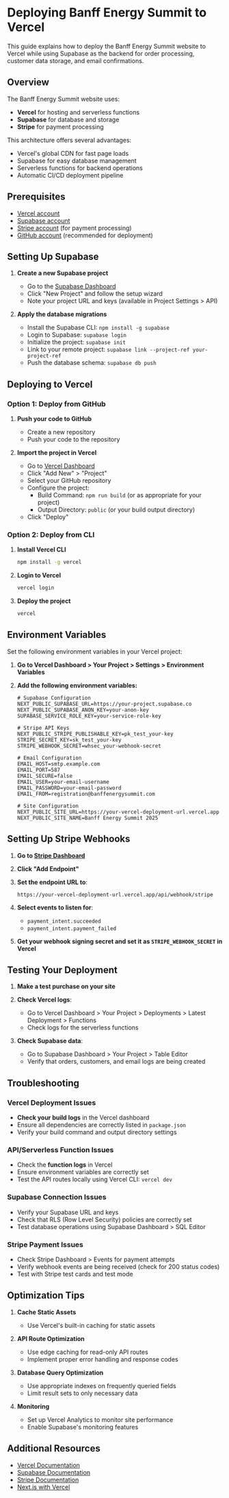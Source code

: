 # Deploying Banff Energy Summit to Vercel

This guide explains how to deploy the Banff Energy Summit website to Vercel while using Supabase as the backend for order processing, customer data storage, and email confirmations.

## Overview

The Banff Energy Summit website uses:
- **Vercel** for hosting and serverless functions
- **Supabase** for database and storage
- **Stripe** for payment processing

This architecture offers several advantages:
- Vercel's global CDN for fast page loads
- Supabase for easy database management
- Serverless functions for backend operations
- Automatic CI/CD deployment pipeline

## Prerequisites

- [Vercel account](https://vercel.com/signup)
- [Supabase account](https://supabase.com/)
- [Stripe account](https://stripe.com/) (for payment processing)
- [GitHub account](https://github.com/) (recommended for deployment)

## Setting Up Supabase

1. **Create a new Supabase project**
   - Go to the [Supabase Dashboard](https://app.supabase.com/)
   - Click "New Project" and follow the setup wizard
   - Note your project URL and keys (available in Project Settings > API)

2. **Apply the database migrations**
   - Install the Supabase CLI: `npm install -g supabase`
   - Login to Supabase: `supabase login`
   - Initialize the project: `supabase init`
   - Link to your remote project: `supabase link --project-ref your-project-ref`
   - Push the database schema: `supabase db push`

## Deploying to Vercel

### Option 1: Deploy from GitHub

1. **Push your code to GitHub**
   - Create a new repository
   - Push your code to the repository

2. **Import the project in Vercel**
   - Go to [Vercel Dashboard](https://vercel.com/dashboard)
   - Click "Add New" > "Project"
   - Select your GitHub repository
   - Configure the project:
     - Build Command: `npm run build` (or as appropriate for your project)
     - Output Directory: `public` (or your build output directory)
   - Click "Deploy"

### Option 2: Deploy from CLI

1. **Install Vercel CLI**
   ```bash
   npm install -g vercel
   ```

2. **Login to Vercel**
   ```bash
   vercel login
   ```

3. **Deploy the project**
   ```bash
   vercel
   ```

## Environment Variables

Set the following environment variables in your Vercel project:

1. **Go to Vercel Dashboard > Your Project > Settings > Environment Variables**

2. **Add the following environment variables:**

   ```
   # Supabase Configuration
   NEXT_PUBLIC_SUPABASE_URL=https://your-project.supabase.co
   NEXT_PUBLIC_SUPABASE_ANON_KEY=your-anon-key
   SUPABASE_SERVICE_ROLE_KEY=your-service-role-key

   # Stripe API Keys
   NEXT_PUBLIC_STRIPE_PUBLISHABLE_KEY=pk_test_your-key
   STRIPE_SECRET_KEY=sk_test_your-key
   STRIPE_WEBHOOK_SECRET=whsec_your-webhook-secret

   # Email Configuration
   EMAIL_HOST=smtp.example.com
   EMAIL_PORT=587
   EMAIL_SECURE=false
   EMAIL_USER=your-email-username
   EMAIL_PASSWORD=your-email-password
   EMAIL_FROM=registration@banffenergysummit.com

   # Site Configuration
   NEXT_PUBLIC_SITE_URL=https://your-vercel-deployment-url.vercel.app
   NEXT_PUBLIC_SITE_NAME=Banff Energy Summit 2025
   ```

## Setting Up Stripe Webhooks

1. **Go to [Stripe Dashboard](https://dashboard.stripe.com/webhooks)**

2. **Click "Add Endpoint"**

3. **Set the endpoint URL to**:
   ```
   https://your-vercel-deployment-url.vercel.app/api/webhook/stripe
   ```

4. **Select events to listen for**:
   - `payment_intent.succeeded`
   - `payment_intent.payment_failed`

5. **Get your webhook signing secret and set it as `STRIPE_WEBHOOK_SECRET` in Vercel**

## Testing Your Deployment

1. **Make a test purchase on your site**

2. **Check Vercel logs**:
   - Go to Vercel Dashboard > Your Project > Deployments > Latest Deployment > Functions
   - Check logs for the serverless functions

3. **Check Supabase data**:
   - Go to Supabase Dashboard > Your Project > Table Editor
   - Verify that orders, customers, and email logs are being created

## Troubleshooting

### Vercel Deployment Issues

- **Check your build logs** in the Vercel dashboard
- Ensure all dependencies are correctly listed in `package.json`
- Verify your build command and output directory settings

### API/Serverless Function Issues

- Check the **function logs** in Vercel
- Ensure environment variables are correctly set
- Test the API routes locally using Vercel CLI: `vercel dev`

### Supabase Connection Issues

- Verify your Supabase URL and keys
- Check that RLS (Row Level Security) policies are correctly set
- Test database operations using Supabase Dashboard > SQL Editor

### Stripe Payment Issues

- Check Stripe Dashboard > Events for payment attempts
- Verify webhook events are being received (check for 200 status codes)
- Test with Stripe test cards and test mode

## Optimization Tips

1. **Cache Static Assets**
   - Use Vercel's built-in caching for static assets

2. **API Route Optimization**
   - Use edge caching for read-only API routes
   - Implement proper error handling and response codes

3. **Database Query Optimization**
   - Use appropriate indexes on frequently queried fields
   - Limit result sets to only necessary data

4. **Monitoring**
   - Set up Vercel Analytics to monitor site performance
   - Enable Supabase's monitoring features

## Additional Resources

- [Vercel Documentation](https://vercel.com/docs)
- [Supabase Documentation](https://supabase.com/docs)
- [Stripe Documentation](https://stripe.com/docs)
- [Next.js with Vercel](https://nextjs.org/docs/deployment) 